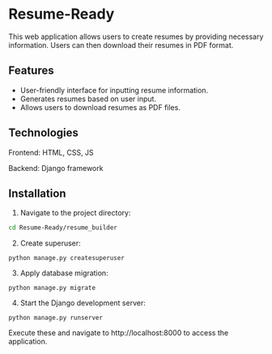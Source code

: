 
# Resume-Ready

This web application allows users to create resumes by providing necessary information. Users can then download their resumes in PDF format.


## Features

- User-friendly interface for inputting resume information.
- Generates resumes based on user input.
- Allows users to download resumes as PDF files.




## Technologies

Frontend: HTML, CSS, JS

Backend:  Django framework 
## Installation

1. Navigate to the project directory:
```bash
cd Resume-Ready/resume_builder
```
2. Create superuser:
```
python manage.py createsuperuser
```

3. Apply database migration:
```
python manage.py migrate
```

4. Start the Django development server:
```
python manage.py runserver
```
Execute these and  navigate to http://localhost:8000 to access the application.
